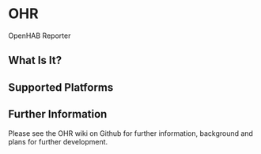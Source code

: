 # OHR
OpenHAB Reporter

## What Is It?

## Supported Platforms

## Further Information
Please see the OHR wiki on Github for further information, background and plans for further development.
